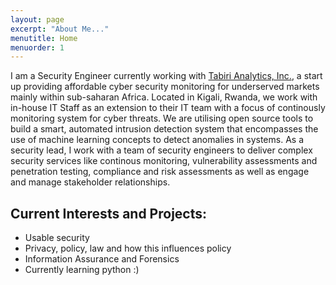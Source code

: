 ```yaml
---
layout: page
excerpt: "About Me..."
menutitle: Home
menuorder: 1
---
```


I am a Security Engineer currently working with [Tabiri Analytics, Inc.](https://tabirianalytics.com/), a start up providing affordable cyber security monitoring for underserved markets mainly within sub-saharan Africa. Located in Kigali, Rwanda, we work with in-house IT Staff as an extension to their IT team with a focus of continously monitoring system for cyber threats. We are utilising open source tools to build a smart, automated intrusion detection system that encompasses the use of machine learning concepts to detect anomalies in systems. As a security lead, I work with a team of security engineers to deliver complex security services like continous monitoring, vulnerability assessments and penetration testing, compliance and risk assessments as well as engage and manage stakeholder relationships.  

## Current Interests and Projects:

- Usable security
- Privacy, policy, law and how this influences policy
- Information Assurance and Forensics
- Currently learning python :)
